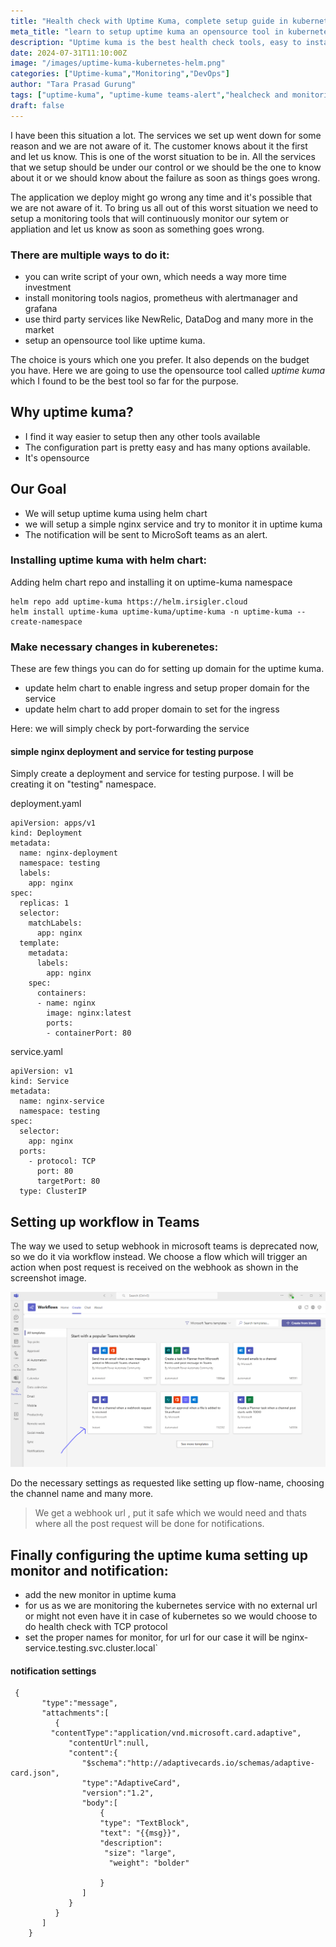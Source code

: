 ```yaml
---
title: "Health check with Uptime Kuma, complete setup guide in kubernetes "
meta_title: "learn to setup uptime kuma an opensource tool in kubernetes and send notification to Teams"
description: "Uptime kuma is the best health check tools, easy to install and setup necessary health check. we will do the setup in AWS eks cluster with helm chart and also see how it works and sents notifications to Teams Channel with workflow setup."
date: 2024-07-31T11:10:00Z
image: "/images/uptime-kuma-kubernetes-helm.png"
categories: ["Uptime-kuma","Monitoring","DevOps"]
author: "Tara Prasad Gurung"
tags: ["uptime-kuma", "uptime-kume teams-alert","healcheck and monitoring"]
draft: false
---
```


I have been this situation a lot. The services we set up went down for some reason and we are not aware of it. The customer knows about it the first and let us know. This is one of the worst situation to be in. All the services that we setup should be under our control or we should be the one to know about it or we should know about the failure as soon as things goes wrong. 

The application we deploy might go wrong any time and it's possible that we are not aware of it. To bring us all out of this worst situation we need to setup a monitoring tools that will continuously monitor our sytem or appliation and let us know as soon as something goes wrong.

### There are multiple ways to do it:
- you can write script of your own, which needs a way more time investment
- install monitoring tools nagios, prometheus with alertmanager and grafana 
- use third party services like NewRelic, DataDog and many more in the market
- setup an opensource tool like uptime kuma.

The choice is yours which one you prefer. It also depends on the budget you have. Here we are going to use the opensource tool called *uptime kuma* which I found to be the best tool so far for the purpose.

## Why uptime kuma?
- I find it way easier to setup then any other tools available
- The configuration part is pretty easy and has many options available.
- It's opensource

## Our Goal 
- We will setup uptime kuma using helm chart
- we will setup a simple nginx service and try to monitor it in uptime kuma
- The notification will be sent to MicroSoft teams as an alert.


### Installing uptime kuma with helm chart:
Adding helm chart repo and installing it on uptime-kuma namespace
```
helm repo add uptime-kuma https://helm.irsigler.cloud
helm install uptime-kuma uptime-kuma/uptime-kuma -n uptime-kuma --create-namespace 
```
### Make necessary changes in kuberenetes:
These are few things you can do for setting up domain for the uptime kuma.
- update helm chart to enable ingress and setup proper domain for the service
- update helm chart to add proper domain to set for the ingress 

Here: we will simply check by port-forwarding the service

#### simple nginx deployment and service for testing purpose
Simply create a deployment and service for testing purpose. I will be creating it on "testing" namespace.

deployment.yaml
```
apiVersion: apps/v1
kind: Deployment
metadata:
  name: nginx-deployment
  namespace: testing
  labels:
    app: nginx
spec:
  replicas: 1
  selector:
    matchLabels:
      app: nginx
  template:
    metadata:
      labels:
        app: nginx
    spec:
      containers:
      - name: nginx
        image: nginx:latest
        ports:
        - containerPort: 80
```

service.yaml

```
apiVersion: v1
kind: Service
metadata:
  name: nginx-service
  namespace: testing
spec:
  selector:
    app: nginx
  ports:
    - protocol: TCP
      port: 80
      targetPort: 80
  type: ClusterIP
```


## Setting up workflow in Teams
The way we used to setup webhook in microsoft teams is deprecated now, so we do it via workflow instead. We choose a flow which will trigger an action when post request is received on the webhook as shown in the screenshot image. 

![Alt text](public/images/teams-workflow-webhookreqest-received.PNG)

Do the necessary settings as requested like setting up flow-name, choosing the channel name and many more. 
> We get a webhook url , put it safe which we would need and thats where all the post request will be done for notifications. 


## Finally configuring the uptime kuma setting up monitor and notification:
- add the new monitor in uptime kuma
- for us as we are monitoring the kubernetes service with no external url or might not even have it in case of kubernetes so we would choose to do health check with TCP protocol
- set the proper names for monitor, for url for our case it will be nginx-service.testing.svc.cluster.local`

#### notification settings 
```
 {
       "type":"message",
       "attachments":[
          {
         "contentType":"application/vnd.microsoft.card.adaptive",
             "contentUrl":null,
             "content":{
                "$schema":"http://adaptivecards.io/schemas/adaptive-card.json",
                "type":"AdaptiveCard",
                "version":"1.2",
                "body":[
                    {
                    "type": "TextBlock",
                    "text": "{{msg}}",
                    "description": 
                     "size": "large",
                      "weight": "bolder"
                      
                    }
                ]
             }
          }
       ]
    }
```

